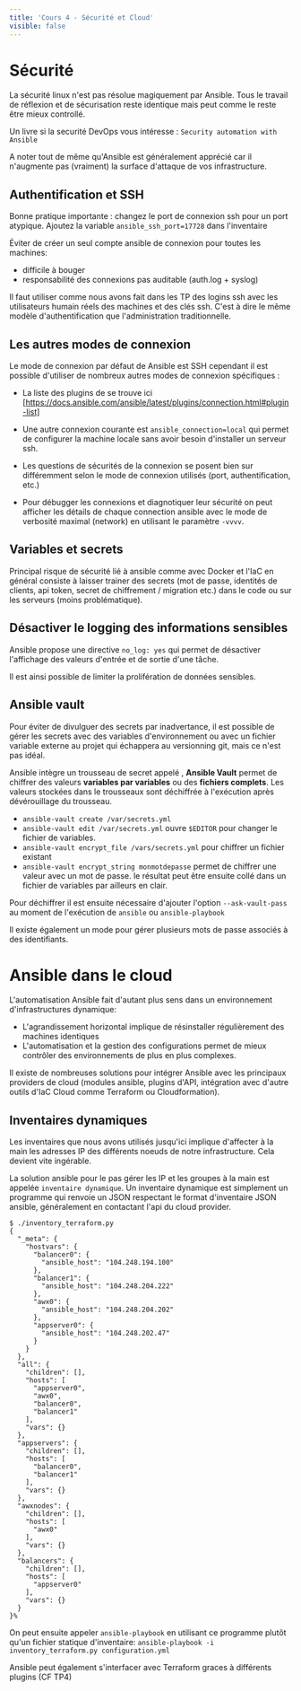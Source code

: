 ```yaml
---
title: 'Cours 4 - Sécurité et Cloud'
visible: false
---
```


# Sécurité

La sécurité linux n'est pas résolue magiquement par Ansible. Tous le travail de réflexion et de sécurisation reste identique mais peut comme le reste être mieux controllé.

Un livre si la securité DevOps vous intéresse : `Security automation with Ansible`

A noter tout de même qu'Ansible est généralement apprécié car il n'augmente pas (vraiment) la surface d'attaque de vos infrastructure.

## Authentification et SSH

Bonne pratique importante : changez le port de connexion ssh pour un port atypique. Ajoutez la variable `ansible_ssh_port=17728` dans l'inventaire

Éviter de créer un seul compte ansible de connexion pour toutes les machines:
- difficile à bouger
- responsabilité des connexions pas auditable (auth.log + syslog)

Il faut utiliser comme nous avons fait dans les TP des logins ssh avec les utilisateurs humain réels des machines et des clés ssh. C'est à dire le même modèle d'authentification que l'administration traditionnelle.

## Les autres modes de connexion

Le mode de connexion par défaut de Ansible est SSH cependant il est possible d'utiliser de nombreux autres modes de connexion spécifiques :

- La liste des plugins de se trouve ici [https://docs.ansible.com/ansible/latest/plugins/connection.html#plugin-list]

- Une autre connexion courante est `ansible_connection=local` qui permet de configurer la machine locale sans avoir besoin d'installer un serveur ssh.

- Les questions de sécurités de la connexion se posent bien sur différemment selon le mode de connexion utilisés (port, authentification, etc.)

- Pour débugger les connexions et diagnotiquer leur sécurité on peut afficher les détails de chaque connection ansible avec le mode de verbosité maximal (network) en utilisant le paramètre `-vvvv`.


## Variables et secrets

Principal risque de sécurité lié à ansible comme avec Docker et l'IaC en général consiste à laisser trainer des secrets (mot de passe, identités de clients, api token, secret de chiffrement / migration etc.) dans le code ou sur les serveurs (moins problématique).

## Désactiver le logging des informations sensibles

Ansible propose une directive `no_log: yes` qui permet de désactiver l'affichage des valeurs d'entrée et de sortie d'une tâche.

Il est ainsi possible de limiter la prolifération de données sensibles.

## Ansible vault

Pour éviter de divulguer des secrets par inadvertance, il est possible de gérer les secrets avec des variables d'environnement ou avec un fichier variable externe au projet qui échappera au versionning git, mais ce n'est pas idéal.

Ansible intègre un trousseau de secret appelé , **Ansible Vault** permet de chiffrer des valeurs **variables par variables** ou des **fichiers complets**.
Les valeurs stockées dans le trousseaux sont déchiffrée à l'exécution après dévérouillage du trousseau. 

- `ansible-vault create /var/secrets.yml`
- `ansible-vault edit /var/secrets.yml` ouvre `$EDITOR` pour changer le fichier de variables.
- `ansible-vault encrypt_file /vars/secrets.yml` pour chiffrer un fichier existant
- `ansible-vault encrypt_string monmotdepasse` permet de chiffrer une valeur avec un mot de passe. le résultat peut être ensuite collé dans un fichier de variables par ailleurs en clair.

Pour déchiffrer il est ensuite nécessaire d'ajouter l'option `--ask-vault-pass` au moment de l'exécution de `ansible` ou `ansible-playbook`

Il existe également un mode pour gérer plusieurs mots de passe associés à des identifiants.

# Ansible dans le cloud

L'automatisation Ansible fait d'autant plus sens dans un environnement d'infrastructures dynamique:

- L'agrandissement horizontal implique de résinstaller régulièrement des machines identiques
- L'automatisation et la gestion des configurations permet de mieux contrôler des environnements de plus en plus complexes.

Il existe de nombreuses solutions pour intégrer Ansible avec les principaux providers de cloud (modules ansible, plugins d'API, intégration avec d'autre outils d'IaC Cloud comme Terraform ou Cloudformation).

## Inventaires dynamiques

Les inventaires que nous avons utilisés jusqu'ici implique d'affecter à la main les adresses IP des différents noeuds de notre infrastructure. Cela devient vite ingérable.

La solution ansible pour le pas gérer les IP et les groupes à la main est appelée `inventaire dynamique`. Un inventaire dynamique est simplement un programme qui renvoie un JSON respectant le format d'inventaire JSON ansible, généralement en contactant l'api du cloud provider.

```
$ ./inventory_terraform.py
{
  "_meta": {
    "hostvars": {
      "balancer0": {
        "ansible_host": "104.248.194.100"
      },
      "balancer1": {
        "ansible_host": "104.248.204.222"
      },
      "awx0": {
        "ansible_host": "104.248.204.202"
      },
      "appserver0": {
        "ansible_host": "104.248.202.47"
      }
    }
  },
  "all": {
    "children": [],
    "hosts": [
      "appserver0",
      "awx0",
      "balancer0",
      "balancer1"
    ],
    "vars": {}
  },
  "appservers": {
    "children": [],
    "hosts": [
      "balancer0",
      "balancer1"
    ],
    "vars": {}
  },
  "awxnodes": {
    "children": [],
    "hosts": [
      "awx0"
    ],
    "vars": {}
  },
  "balancers": {
    "children": [],
    "hosts": [
      "appserver0"
    ],
    "vars": {}
  }
}%  
```

On peut ensuite appeler `ansible-playbook` en utilisant ce programme plutôt qu'un fichier statique d'inventaire: `ansible-playbook -i inventory_terraform.py configuration.yml`

Ansible peut également s'interfacer avec Terraform graces à différents plugins (CF TP4)

<!-- ## Ansible comme provisionneur ou Terraform

On peut utiliser Ansible pour provisionner des infrastructures grâce à certains modules

Exemple avec AWS

Terraform est un outil

-->

<!-- ## Gérer les droits et la planification des opérations avec AWX -->


